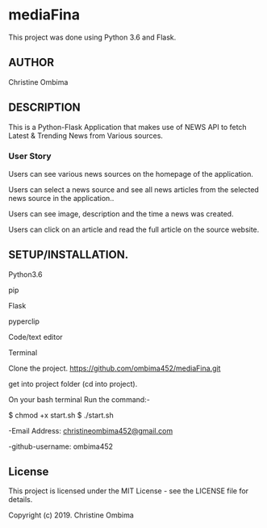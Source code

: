 # mediaFina

This project was done using Python 3.6 and Flask.

## AUTHOR

Christine Ombima

## DESCRIPTION
This is a Python-Flask Application that makes use of NEWS API to fetch Latest & Trending News from Various sources.

### User Story

Users can see various news sources on the homepage of the application.

Users can select a news source and see all news articles from the selected news source in the application..

Users can see image, description and the time a news was created.

Users can click on an article and read the full article on the source website.

## SETUP/INSTALLATION.

Python3.6

pip

Flask

pyperclip

Code/text editor

Terminal

Clone the project.
https://github.com/ombima452/mediaFina.git

get into project folder (cd into project).

On your bash terminal Run the command:-

  $ chmod +x start.sh
  $ ./start.sh


-Email Address: christineombima452@gmail.com

-github-username: ombima452

## License
This project is licensed under the MIT License - see the LICENSE file for details.

Copyright (c) 2019. Christine Ombima
